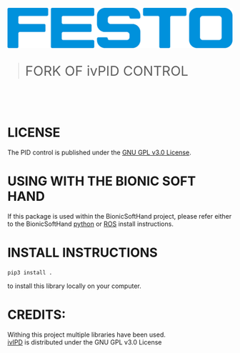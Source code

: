 [![FESTO](images/logo.png)](https://www.festo.com/group/de/cms/10156.htm)

> <p style="font-size:30px">FORK OF ivPID CONTROL </p>

<br></br>
# LICENSE
The PID control is published under the [GNU GPL v3.0 License](https://www.gnu.org/licenses/gpl-3.0.de.html).

# USING WITH THE BIONIC SOFT HAND 

If this package is used within the BionicSoftHand project, please refer either to the BionicSoftHand [python](https://github.com/Schwimo/phand-python-libs/blob/master/README.md) or [ROS](https://github.com/Schwimo/phand-ros/blob/master/README.md) install instructions.

# INSTALL INSTRUCTIONS 
```
pip3 install . 
```
to install this library locally on your computer.

# CREDITS:
Withing this project multiple libraries have been used.     
[ivIPD](https://github.com/ivmech/ivPID) is distributed under the GNU GPL v3.0 License
